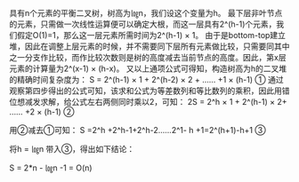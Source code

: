具有n个元素的平衡二叉树，树高为㏒n，我们设这个变量为h。
最下层非叶节点的元素，只需做一次线性运算便可以确定大根，而这一层具有2^(h-1)个元素，我们假定O(1)=1，那么这一层元素所需时间为2^(h-1) × 1。
由于是bottom-top建立堆，因此在调整上层元素的时候，并不需要同下层所有元素做比较，只需要同其中之一分支作比较，而作比较次数则是树的高度减去当前节点的高度。因此，第x层元素的计算量为2^(x-1) × (h-x)。
又以上通项公式可得知，构造树高为h的二叉堆的精确时间复杂度为： 
S = 2^(h-1) × 1 + 2^(h-2) × 2 + …… +1 × (h-1) ①
通过观察第四步得出的公式可知，该求和公式为等差数列和等比数列的乘积，因此用错位想减发求解，给公式左右两侧同时乘以2，可知： 
2S = 2^h × 1 + 2^(h-1) × 2+ …… +2 × (h-1) ②

用②减去①可知： S =2^h +2^h-1+2^h-2......2^1- h +1=2^(h+1)-h+1 ③

将h = ㏒n 带入③，得出如下结论：

S = 2*n - ㏒n -1 = O(n)

